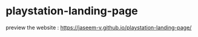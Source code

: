 # playstation-landing-page

preview the website :  https://jaseem-v.github.io/playstation-landing-page/
